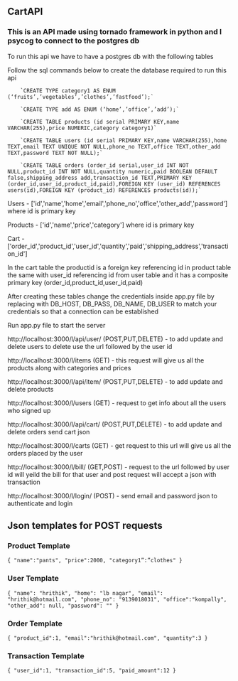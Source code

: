## CartAPI
### This is an API made using tornado framework in python and I psycog to connect to the postgres db

To run this api we have to have a postgres db with the following tables 

Follow the sql commands below to create the database required to run this api 

        `CREATE TYPE category1 AS ENUM (‘fruits’,’vegetables’,’clothes’,’fastfood’);`

        `CREATE TYPE add AS ENUM (‘home’,’office’,’add’);`

        `CREATE TABLE products (id serial PRIMARY KEY,name VARCHAR(255),price NUMERIC,category category1)`

        `CREATE TABLE users (id serial PRIMARY KEY,name VARCHAR(255),home TEXT,email TEXT UNIQUE NOT NULL,phone_no TEXT,office TEXT,other_add TEXT,password TEXT NOT NULL);`

        `CREATE TABLE orders (order_id serial,user_id INT NOT NULL,product_id INT NOT NULL,quantity numeric,paid BOOLEAN DEFAULT false,shipping_address add,transaction_id TEXT,PRIMARY KEY (order_id,user_id,product_id,paid),FOREIGN KEY (user_id) REFERENCES users(id),FOREIGN KEY (product_id) REFERENCES products(id));`


Users - ['id','name','home','email','phone_no','office','other_add','password'] where id is primary key

Products - ['id','name','price','category'] where id is primary key

Cart - ['order_id','product_id','user_id','quantity','paid','shipping_address','transaction_id'] 


In the cart table the productid is a foreign key referencing id in product table the same with user_id referencing id from user table 
and it has a composite primary key (order_id,product_id,user_id,paid)

After creating these tables change the credentials inside app.py file by replacing with DB_HOST, DB_PASS, DB_NAME, DB_USER to match your credentials 
so that a connection can be established

Run app.py file to start the server

http://localhost:3000/l/api/user/ (POST,PUT,DELETE) - to add update and delete users to delete use the url followed by the user id

http://localhost:3000/l/items (GET) - this request will give us all the products along with categories and prices 

http://localhost:3000/l/api/item/ (POST,PUT,DELETE) -  to add update and delete products 

http://localhost:3000/l/users (GET) - request to get info about all the users who signed up

http://localhost:3000/l/api/cart/ (POST,PUT,DELETE) - to add update and delete orders send cart json

http://localhost:3000/l/carts (GET) - get request to this url will give us all the orders placed by the user

http://localhost:3000/l/bill/ (GET,POST) - request to the url followed by user id will yeild the bill for that user and post request will accept a json with transaction

http://localhost:3000/l/login/ (POST) - send email and password json to authenticate and login

## Json templates for POST requests

### Product Template

`{
    "name":"pants",
    "price":2000,
    "category1”:”clothes"
}`

### User Template

`{
            "name": "hrithik",
            "home": "lb nagar",
            "email": "hrithik@hotmail.com",
            "phone_no": "9139018031",
            "office":"kompally",
            "other_add": null,
            "password": ""
}`

### Order Template

`{
    "product_id":1,
    "email":"hrithik@hotmail.com",
    "quantity":3
}`

### Transaction Template

`{
    "user_id":1,
    "transaction_id":5,
    "paid_amount":12
}`
